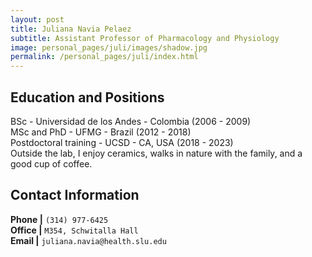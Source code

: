 ```yaml
---
layout: post
title: Juliana Navia Pelaez
subtitle: Assistant Professor of Pharmacology and Physiology
image: personal_pages/juli/images/shadow.jpg 
permalink: /personal_pages/juli/index.html
---
```


## Education and Positions
  BSc - Universidad de los Andes - Colombia (2006 - 2009)<br>
  MSc and PhD - UFMG - Brazil (2012 - 2018)<br>
  Postdoctoral training - UCSD - CA, USA (2018 - 2023)<br>
  Outside the lab, I enjoy ceramics, walks in nature with the family, and a good cup of coffee. <br>

## Contact Information

**Phone \|** `(314) 977-6425` <br/>
**Office \|** `M354, Schwitalla Hall` <br/>
**Email \|** `juliana.navia@health.slu.edu` <br>